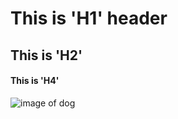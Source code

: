 # This is 'H1' header
## This is 'H2'
#### This is 'H4'

![image of dog](https://images.theconversation.com/files/625049/original/file-20241010-15-95v3ha.jpg?ixlib=rb-4.1.0&rect=4%2C12%2C2679%2C1521&q=20&auto=format&w=320&fit=clip&dpr=2&usm=12&cs=strip)
